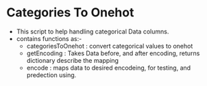 # Categories To Onehot
- This script to help handling categorical Data columns.
- contains functions as:-
  - categoriesToOnehot : convert categorical values to onehot
  - getEncoding :     Takes Data before, and after encoding, returns dictionary describe the mapping
  - encode :     maps data to desired encodeing, for testing, and predection using.
